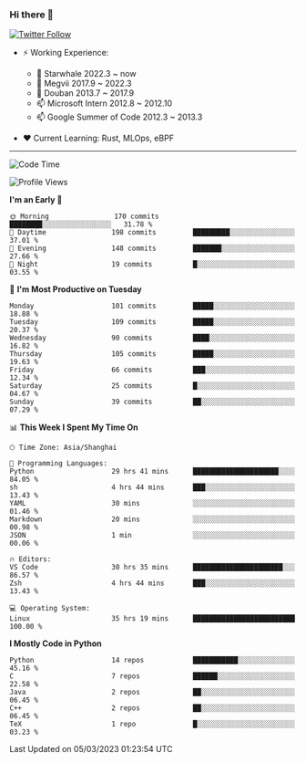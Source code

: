 ### Hi there 👋

[![Twitter Follow](https://img.shields.io/twitter/follow/tianweidut?style=social)](https://twitter.com/tianweidut)

- ⚡ Working Experience:
  - 🔭 Starwhale 2022.3 ~ now
  - 🌱 Megvii 2017.9 ~ 2022.3
  - 🌱 Douban 2013.7 ~ 2017.9
  - 📫 Microsoft Intern 2012.8 ~ 2012.10
  - 📫 Google Summer of Code 2012.3 ~ 2013.3

- ❤️ Current Learning: Rust, MLOps, eBPF

---
<!--START_SECTION:waka-->
![Code Time](http://img.shields.io/badge/Code%20Time-3%2C748%20hrs%2014%20mins-blue)

![Profile Views](http://img.shields.io/badge/Profile%20Views-0-blue)

**I'm an Early 🐤** 

```text
🌞 Morning                170 commits         ████████░░░░░░░░░░░░░░░░░   31.78 % 
🌆 Daytime                198 commits         █████████░░░░░░░░░░░░░░░░   37.01 % 
🌃 Evening                148 commits         ███████░░░░░░░░░░░░░░░░░░   27.66 % 
🌙 Night                  19 commits          █░░░░░░░░░░░░░░░░░░░░░░░░   03.55 % 
```
📅 **I'm Most Productive on Tuesday** 

```text
Monday                   101 commits         █████░░░░░░░░░░░░░░░░░░░░   18.88 % 
Tuesday                  109 commits         █████░░░░░░░░░░░░░░░░░░░░   20.37 % 
Wednesday                90 commits          ████░░░░░░░░░░░░░░░░░░░░░   16.82 % 
Thursday                 105 commits         █████░░░░░░░░░░░░░░░░░░░░   19.63 % 
Friday                   66 commits          ███░░░░░░░░░░░░░░░░░░░░░░   12.34 % 
Saturday                 25 commits          █░░░░░░░░░░░░░░░░░░░░░░░░   04.67 % 
Sunday                   39 commits          ██░░░░░░░░░░░░░░░░░░░░░░░   07.29 % 
```


📊 **This Week I Spent My Time On** 

```text
🕑︎ Time Zone: Asia/Shanghai

💬 Programming Languages: 
Python                   29 hrs 41 mins      █████████████████████░░░░   84.05 % 
sh                       4 hrs 44 mins       ███░░░░░░░░░░░░░░░░░░░░░░   13.43 % 
YAML                     30 mins             ░░░░░░░░░░░░░░░░░░░░░░░░░   01.46 % 
Markdown                 20 mins             ░░░░░░░░░░░░░░░░░░░░░░░░░   00.98 % 
JSON                     1 min               ░░░░░░░░░░░░░░░░░░░░░░░░░   00.06 % 

🔥 Editors: 
VS Code                  30 hrs 35 mins      ██████████████████████░░░   86.57 % 
Zsh                      4 hrs 44 mins       ███░░░░░░░░░░░░░░░░░░░░░░   13.43 % 

💻 Operating System: 
Linux                    35 hrs 19 mins      █████████████████████████   100.00 % 
```

**I Mostly Code in Python** 

```text
Python                   14 repos            ███████████░░░░░░░░░░░░░░   45.16 % 
C                        7 repos             ██████░░░░░░░░░░░░░░░░░░░   22.58 % 
Java                     2 repos             ██░░░░░░░░░░░░░░░░░░░░░░░   06.45 % 
C++                      2 repos             ██░░░░░░░░░░░░░░░░░░░░░░░   06.45 % 
TeX                      1 repo              █░░░░░░░░░░░░░░░░░░░░░░░░   03.23 % 
```




 Last Updated on 05/03/2023 01:23:54 UTC
<!--END_SECTION:waka-->